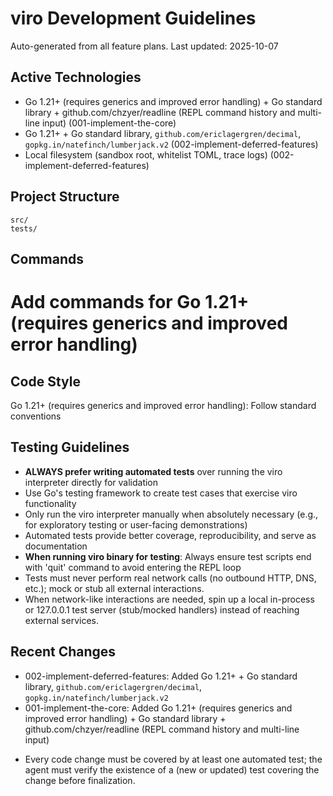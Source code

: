 # viro Development Guidelines

Auto-generated from all feature plans. Last updated: 2025-10-07

## Active Technologies
- Go 1.21+ (requires generics and improved error handling) + Go standard library + github.com/chzyer/readline (REPL command history and multi-line input) (001-implement-the-core)
- Go 1.21+ + Go standard library, `github.com/ericlagergren/decimal`, `gopkg.in/natefinch/lumberjack.v2` (002-implement-deferred-features)
- Local filesystem (sandbox root, whitelist TOML, trace logs) (002-implement-deferred-features)

## Project Structure
```
src/
tests/
```

## Commands
# Add commands for Go 1.21+ (requires generics and improved error handling)

## Code Style
Go 1.21+ (requires generics and improved error handling): Follow standard conventions

## Testing Guidelines
- **ALWAYS prefer writing automated tests** over running the viro interpreter directly for validation
- Use Go's testing framework to create test cases that exercise viro functionality
- Only run the viro interpreter manually when absolutely necessary (e.g., for exploratory testing or user-facing demonstrations)
- Automated tests provide better coverage, reproducibility, and serve as documentation
- **When running viro binary for testing**: Always ensure test scripts end with 'quit' command to avoid entering the REPL loop
- Tests must never perform real network calls (no outbound HTTP, DNS, etc.); mock or stub all external interactions.
- When network-like interactions are needed, spin up a local in-process or 127.0.0.1 test server (stub/mocked handlers) instead of reaching external services.

## Recent Changes
- 002-implement-deferred-features: Added Go 1.21+ + Go standard library, `github.com/ericlagergren/decimal`, `gopkg.in/natefinch/lumberjack.v2`
- 001-implement-the-core: Added Go 1.21+ (requires generics and improved error handling) + Go standard library + github.com/chzyer/readline (REPL command history and multi-line input)

<!-- MANUAL ADDITIONS START -->
- Every code change must be covered by at least one automated test; the agent must verify the existence of a (new or updated) test covering the change before finalization.
<!-- MANUAL ADDITIONS END -->
